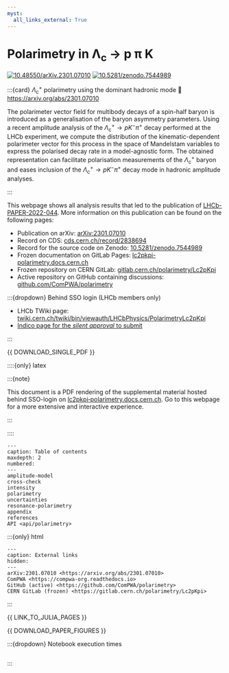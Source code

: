 ```yaml
---
myst:
  all_links_external: True
---
```


# Polarimetry in Λ<sub>c</sub> → p π K

[![10.48550/arXiv.2301.07010](https://zenodo.org/badge/doi/10.48550/arXiv.2301.07010.svg)](https://doi.org/10.48550/arXiv.2301.07010)
[![10.5281/zenodo.7544989](https://zenodo.org/badge/doi/10.5281/zenodo.7544989.svg)](https://doi.org/10.5281/zenodo.7544989)

<!-- cspell:disable -->

:::{card} $\Lambda^+_\mathrm{c}$ polarimetry using the dominant hadronic mode
:link: https://arxiv.org/abs/2301.07010

The polarimeter vector field for multibody decays of a spin-half baryon is introduced as a generalisation of the baryon asymmetry parameters. Using a recent amplitude analysis of the $\Lambda^+_\mathrm{c} \to p K^- \pi^+$ decay performed at the LHCb experiment, we compute the distribution of the kinematic-dependent polarimeter vector for this process in the space of Mandelstam variables to express the polarised decay rate in a model-agnostic form. The obtained representation can facilitate polarisation measurements of the $\Lambda^+_\mathrm{c}$ baryon and eases inclusion of the $\Lambda^+_\mathrm{c} \to p K^- \pi^+$ decay mode in hadronic amplitude analyses.

<!-- cspell:enable -->

:::

This webpage shows all analysis results that led to the publication of [LHCb-PAPER-2022-044](https://cds.cern.ch/record/2838694). More information on this publication can be found on the following pages:

- Publication on arXiv: [arXiv:2301.07010](https://arxiv.org/abs/2301.07010)
- Record on CDS: [cds.cern.ch/record/2838694](https://cds.cern.ch/record/2838694)
- Record for the source code on Zenodo: [10.5281/zenodo.7544989](https://doi.org/10.5281/zenodo.7544989)
- Frozen documentation on GitLab Pages: [lc2pkpi-polarimetry.docs.cern.ch](https://lc2pkpi-polarimetry.docs.cern.ch)
- Frozen repository on CERN GitLab: [gitlab.cern.ch/polarimetry/Lc2pKpi](https://gitlab.cern.ch/polarimetry/Lc2pKpi)
- Active repository on GitHub containing discussions: [github.com/ComPWA/polarimetry](https://github.com/ComPWA/polarimetry)

:::{dropdown} Behind SSO login (LHCb members only)

- LHCb TWiki page: [twiki.cern.ch/twiki/bin/viewauth/LHCbPhysics/PolarimetryLc2pKpi](https://twiki.cern.ch/twiki/bin/viewauth/LHCbPhysics/PolarimetryLc2pKpi)
- [Indico page for the _silent approval_ to submit](https://indico.cern.ch/event/1242323)

:::

{{ DOWNLOAD_SINGLE_PDF }}

::::{only} latex

<!-- cspell:ignore lc2pkpi -->

:::{note}

This document is a PDF rendering of the supplemental material hosted behind SSO-login on [lc2pkpi‑polarimetry.docs.cern.ch](https://lc2pkpi-polarimetry.docs.cern.ch). Go to this webpage for a more extensive and interactive experience.

:::

::::

<!-- cspell:ignore maxdepth -->

```{toctree}
---
caption: Table of contents
maxdepth: 2
numbered:
---
amplitude-model
cross-check
intensity
polarimetry
uncertainties
resonance-polarimetry
appendix
references
API <api/polarimetry>
```

:::{only} html

```{toctree}
---
caption: External links
hidden:
---
arXiv:2301.07010 <https://arxiv.org/abs/2301.07010>
ComPWA <https://compwa-org.readthedocs.io>
GitHub (active) <https://github.com/ComPWA/polarimetry>
CERN GitLab (frozen) <https://gitlab.cern.ch/polarimetry/Lc2pKpi>
```

:::

{{ LINK_TO_JULIA_PAGES }}

{{ DOWNLOAD_PAPER_FIGURES }}

:::{dropdown} Notebook execution times

```{nb-exec-table}

```

:::
